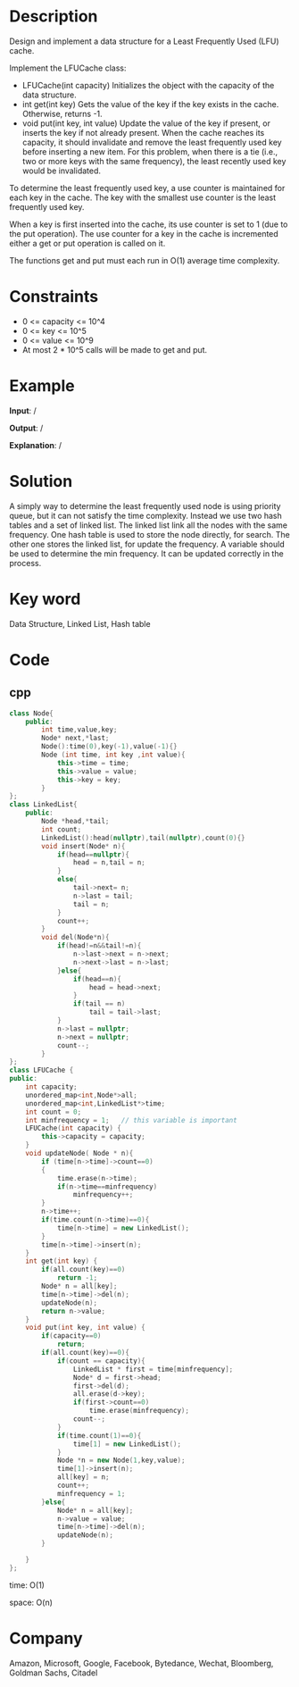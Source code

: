 # Description
Design and implement a data structure for a Least Frequently Used (LFU) cache.

Implement the LFUCache class:

* LFUCache(int capacity) Initializes the object with the capacity of the data structure.
* int get(int key) Gets the value of the key if the key exists in the cache. Otherwise, returns -1.
* void put(int key, int value) Update the value of the key if present, or inserts the key if not already present. When the cache reaches its capacity, it should invalidate and remove the least frequently used key before inserting a new item. For this problem, when there is a tie (i.e., two or more keys with the same frequency), the least recently used key would be invalidated.
  
To determine the least frequently used key, a use counter is maintained for each key in the cache. The key with the smallest use counter is the least frequently used key.

When a key is first inserted into the cache, its use counter is set to 1 (due to the put operation). The use counter for a key in the cache is incremented either a get or put operation is called on it.

The functions get and put must each run in O(1) average time complexity.

# Constraints

* 0 <= capacity <= 10^4
* 0 <= key <= 10^5
* 0 <= value <= 10^9
* At most 2 * 10^5 calls will be made to get and put.

# Example
**Input**: /


**Output**: /

**Explanation**: /

# Solution
A simply way to determine the least frequently used node is using priority queue, but it can not satisfy the time complexity. Instead we use two hash tables and a set of linked list. The linked list link all the nodes with the same frequency. One hash table is used to store the node directly, for search. The other one stores the linked list, for update the frequency. A variable should be used to determine the min frequency. It can be updated correctly in the process.

# Key word
Data Structure, Linked List, Hash table

# Code

## cpp
```cpp
class Node{
    public:
        int time,value,key;
        Node* next,*last;
        Node():time(0),key(-1),value(-1){}
        Node (int time, int key ,int value){
            this->time = time;
            this->value = value;
            this->key = key;
        }
};
class LinkedList{
    public:
        Node *head,*tail;
        int count;
        LinkedList():head(nullptr),tail(nullptr),count(0){}
        void insert(Node* n){
            if(head==nullptr){
                head = n,tail = n;
            }
            else{
                tail->next= n;
                n->last = tail;
                tail = n;
            }
            count++;
        }
        void del(Node*n){
            if(head!=n&&tail!=n){
                n->last->next = n->next;
                n->next->last = n->last;
            }else{
                if(head==n){
                    head = head->next;
                }
                if(tail == n)
                    tail = tail->last;
            }
            n->last = nullptr;
            n->next = nullptr;
            count--;
        }
};
class LFUCache {
public:
    int capacity;
    unordered_map<int,Node*>all;
    unordered_map<int,LinkedList*>time;
    int count = 0;
    int minfrequency = 1;   // this variable is important
    LFUCache(int capacity) {
        this->capacity = capacity;
    }
    void updateNode( Node * n){
        if (time[n->time]->count==0)
        {
            time.erase(n->time);
            if(n->time==minfrequency)
                minfrequency++;
        }
        n->time++;
        if(time.count(n->time)==0){
            time[n->time] = new LinkedList();
        }
        time[n->time]->insert(n);
    }
    int get(int key) {
        if(all.count(key)==0)
            return -1;
        Node* n = all[key];
        time[n->time]->del(n);
        updateNode(n);
        return n->value;
    }
    void put(int key, int value) {
        if(capacity==0)
            return;
        if(all.count(key)==0){
            if(count == capacity){
                LinkedList * first = time[minfrequency];
                Node* d = first->head;
                first->del(d);
                all.erase(d->key);
                if(first->count==0)
                    time.erase(minfrequency);
                count--;
            }
            if(time.count(1)==0){
                time[1] = new LinkedList();
            }
            Node *n = new Node(1,key,value);
            time[1]->insert(n);
            all[key] = n;
            count++;
            minfrequency = 1;
        }else{
            Node* n = all[key];
            n->value = value;
            time[n->time]->del(n);
            updateNode(n);
        }

    }
};


```
time: O(1)


space: O(n)

# Company
Amazon, Microsoft, Google, Facebook, Bytedance, Wechat, Bloomberg, Goldman Sachs, Citadel